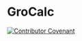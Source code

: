 # GroCalc

[![Contributor Covenant](https://img.shields.io/badge/Contributor%20Covenant-2.1-4baaaa.svg)](code_of_conduct.md)
